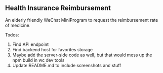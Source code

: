 ## Health Insurance Reimbursement

An elderly friendly WeChat MiniProgram to request the reimbursement rate of medicine.

Todos:

1. Find API endpoint
2. Find backend host for favorites storage
3. Maybe add the server-side code as well, but that would mess up the npm build in wc dev tools
4. Update README.md to include screenshots and stuff
